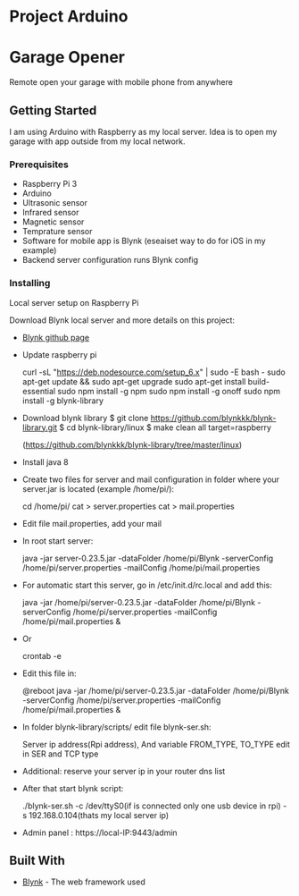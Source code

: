# Project Arduino

# Garage Opener

Remote open your garage with mobile phone from anywhere

## Getting Started

I am using Arduino with Raspberry as my local server. Idea is to open my garage with app outside from my local network.

### Prerequisites

* Raspberry Pi 3
* Arduino
* Ultrasonic sensor
* Infrared sensor
* Magnetic sensor
* Temprature sensor
* Software for mobile app is Blynk (eseaiset way to do for iOS in my example)
* Backend server configuration runs Blynk config

### Installing

Local server setup on Raspberry Pi 

Download Blynk local server and more details on this project:
* [Blynk github page](https://github.com/blynkkk/blynk-server#blynk-server)


+ Update raspberry pi

	curl -sL "https://deb.nodesource.com/setup_6.x" | sudo -E bash -
	sudo apt-get update && sudo apt-get upgrade
	sudo apt-get install build-essential
	sudo npm install -g npm
	sudo npm install -g onoff
	sudo npm install -g blynk-library

+ Download blynk library
	$ git clone https://github.com/blynkkk/blynk-library.git
	$ cd blynk-library/linux
	$ make clean all target=raspberry

	(https://github.com/blynkkk/blynk-library/tree/master/linux)

+ Install java 8

+ Create two files for server and mail configuration in folder where your server.jar is located (example /home/pi/):

	cd /home/pi/
	cat > server.properties
	cat > mail.properties

+ Edit file mail.properties, add your mail

+ In root start server: 

	java -jar server-0.23.5.jar -dataFolder /home/pi/Blynk -serverConfig /home/pi/server.properties -mailConfig /home/pi/mail.properties

+ For automatic start this server, go in /etc/init.d/rc.local and add this:

	java -jar /home/pi/server-0.23.5.jar -dataFolder /home/pi/Blynk -serverConfig /home/pi/server.properties -mailConfig /home/pi/mail.properties &

+ Or

	crontab -e

+ Edit this file in:

	@reboot java -jar /home/pi/server-0.23.5.jar -dataFolder /home/pi/Blynk -serverConfig /home/pi/server.properties -mailConfig /home/pi/mail.properties &

+ In folder blynk-library/scripts/ edit file blynk-ser.sh:

	Server ip address(Rpi address), 
	And variable FROM_TYPE, TO_TYPE edit in SER and TCP type

+ Additional: reserve your server ip in your router dns list

+ After that start blynk script: 

	./blynk-ser.sh -c /dev/ttyS0(if is connected only one usb device in rpi) -s 192.168.0.104(thats my local server ip)

+ Admin panel :
	https://local-IP:9443/admin


## Built With

* [Blynk](http://docs.blynk.cc/) - The web framework used